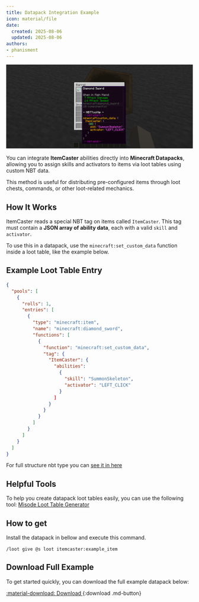 ```yaml
---
title: Datapack Integration Example
icon: material/file
date:
  created: 2025-08-06
  updated: 2025-08-06
authors:
- phanisment
---
```


![Preview](../../assets/images/item_nbt.png)

You can integrate **ItemCaster** abilities directly into **Minecraft Datapacks**, allowing you to assign skills and activators to items via loot tables using custom NBT data.

This method is useful for distributing pre-configured items through loot chests, commands, or other loot-related mechanics.

## How It Works

ItemCaster reads a special NBT tag on items called `ItemCaster`. This tag must contain a **JSON array of ability data**, each with a valid `skill` and `activator`.

To use this in a datapack, use the `minecraft:set_custom_data` function inside a loot table, like the example below.

## Example Loot Table Entry

```json
{
  "pools": [
    {
      "rolls": 1,
      "entries": [
        {
          "type": "minecraft:item",
          "name": "minecraft:diamond_sword",
          "functions": [
            {
              "function": "minecraft:set_custom_data",
              "tag": {
                "ItemCaster": {
                  "abilities":
                    {
                      "skill": "SummonSkeleton",
                      "activator": "LEFT_CLICK"
                    }
                  ]
                }
              }
            }
          ]
        }
      ]
    }
  ]
}
```

For full structure nbt type you can [see it in here](../nbt-structure.md)

## Helpful Tools
To help you create datapack loot tables easily, you can use the following tool: [Misode Loot Table Generator](https://misode.github.io/loot-table/)

## How to get

Install the datapack in bellow and execute this command.

```
/loot give @s loot itemcaster:example_item
```

## Download Full Example
To get started quickly, you can download the full example datapack below:

[ :material-download: Download ](../../assets/example/datapack-integration.zip){:download .md-button}